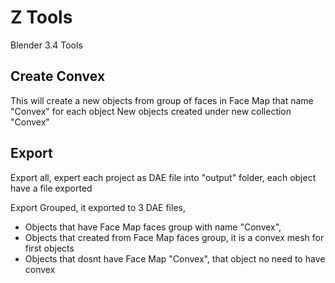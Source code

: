 # Z Tools

Blender 3.4 Tools

## Create Convex

This will create a new objects from group of faces in Face Map that name "Convex" for each object
New objects created under new collection "Convex"

## Export

Export all, expert each project as DAE file into "output" folder, each object have a file exported

Export Grouped, it exported to 3 DAE files,

* Objects that have Face Map faces group with name "Convex",
* Objects that created from Face Map faces group, it is a convex mesh for first objects
* Objects that dosnt have Face Map "Convex", that object no need to have convex
